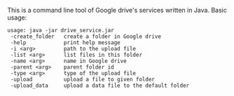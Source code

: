 This is a command line tool of Google drive's services written in Java.
Basic usage:
```
usage: java -jar drive_service.jar
 -create_folder   create a folder in Google drive
 -help            print help message
 -i <arg>         path to the upload file
 -list <arg>      list files in this folder
 -name <arg>      name in Google drive
 -parent <arg>    parent folder id
 -type <arg>      type of the upload file
 -upload          upload a file to given folder
 -upload_data     upload a data file to the default folder
```